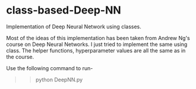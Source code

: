 # class-based-Deep-NN
Implementation of Deep Neural Network using classes. 

Most of the ideas of this implementation has been taken from Andrew Ng's course on Deep Neural Networks. I just tried to implement the same using class. The helper functions,
hyperparameter values are all the same as in the course. 

Use the following command to run-
>>python DeepNN.py
